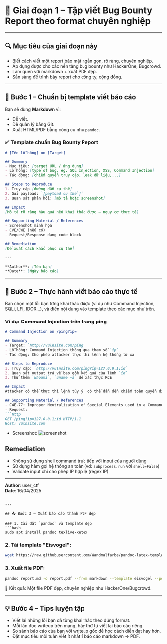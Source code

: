 # 🧠 Giai đoạn 1 – Tập viết Bug Bounty Report theo format chuyên nghiệp

---

## 🔍 Mục tiêu của giai đoạn này

- Biết cách viết một report bảo mật ngắn gọn, rõ ràng, chuyên nghiệp.
- Áp dụng được cho các nền tảng bug bounty như HackerOne, Bugcrowd.
- Làm quen với markdown + xuất PDF đẹp.
- Sẵn sàng để trình bày report cho công ty, cộng đồng.

---

## 📂 Bước 1 – Chuẩn bị template viết báo cáo

Bạn sẽ dùng **Markdown** vì:
- Dễ viết.
- Dễ quản lý bằng Git.
- Xuất HTML/PDF bằng công cụ như `pandoc`.

### ✅ Template chuẩn Bug Bounty Report

```markdown
# [Tên lỗ hổng] on [Target]

## Summary
- Mục tiêu: [target URL / ứng dụng]
- Lỗ hổng: [type of bug, eg. SQL Injection, XSS, Command Injection]
- Tác động: [chiếm quyền truy cập, leak dữ liệu,...]

## Steps to Reproduce
1. Truy cập [đường dẫn cụ thể]
2. Gửi payload: `[payload cụ thể]`
3. Quan sát phản hồi: [mô tả hoặc screenshot]

## Impact
[Mô tả rõ ràng hậu quả nếu khai thác được – nguy cơ thực tế]

## Supporting Material / References
- Screenshot minh họa
- CVE/CWE (nếu có)
- Request/Response dạng code block

## Remediation
[Đề xuất cách khắc phục cụ thể]

---

**Author**: [Tên bạn]  
**Date**: [Ngày báo cáo]
```

---

## 🧪 Bước 2 – Thực hành viết báo cáo thực tế

Bạn chọn một lỗi bạn từng khai thác được (ví dụ như Command Injection, SQLi, LFI, IDOR...), và điền nội dung vào template theo các mục như trên.

### Ví dụ: Command Injection trên trang ping

```markdown
# Command Injection on /ping?ip=

## Summary
- Target: `http://vulnsite.com/ping`
- Lỗ hổng: Command Injection thông qua tham số `ip`
- Tác động: Cho phép attacker thực thi lệnh hệ thống từ xa

## Steps to Reproduce
1. Truy cập: `http://vulnsite.com/ping?ip=127.0.0.1;id`
2. Quan sát output trả về bao gồm kết quả của lệnh `id`
3. Thử thêm `whoami`, `uname -a` để xác thực RCE

## Impact
Attacker có thể thực thi lệnh tùy ý, có thể dẫn đến chiếm toàn quyền điều khiển hệ thống.

## Supporting Material / References
- CWE-77: Improper Neutralization of Special Elements used in a Command
- Request:
```http
GET /ping?ip=127.0.0.1;id HTTP/1.1
Host: vulnsite.com
```
- Screenshot:
  ![screenshot](images/command-injection.png)

## Remediation
- Không sử dụng shell command trực tiếp với input của người dùng
- Sử dụng hàm gọi hệ thống an toàn (vd: `subprocess.run` với `shell=False`)
- Validate input chỉ cho phép IP hợp lệ (regex IP)

---

**Author**: user_ctf  
**Date**: 16/04/2025
```

---

## 📤 Bước 3 – Xuất báo cáo thành PDF đẹp

### 1. Cài đặt `pandoc` và template đẹp
```bash
sudo apt install pandoc texlive-xetex
```

### 2. Tải template "Eisvogel":
```bash
wget https://raw.githubusercontent.com/Wandmalfarbe/pandoc-latex-template/master/eisvogel.tex -O ~/.pandoc/templates/eisvogel.latex
```

### 3. Xuất file PDF:
```bash
pandoc report.md -o report.pdf --from markdown --template eisvogel --pdf-engine=xelatex
```

📄 Kết quả: Một file PDF đẹp, chuyên nghiệp như HackerOne/Bugcrowd.

---

## 💡 Bước 4 – Tips luyện tập

- Viết lại những lỗi bạn đã từng khai thác theo đúng format.
- Mỗi lần đọc writeup trên mạng, hãy thử tự viết lại báo cáo riêng.
- So sánh báo cáo của bạn với writeup gốc để học cách diễn đạt hay hơn.
- Đặt mục tiêu mỗi tuần viết ít nhất 1 báo cáo markdown → PDF.

